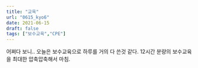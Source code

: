 ```yaml
---
title: "교육"
url: "0615_kyo6"
date: 2021-06-15
draft: false
tags: ["보수교육","CPE"]
---
```

어쩌다 보니.. 오늘은 보수교육으로 하루를 거의 다 쓴것 같다. 12시간 분량의 보수교육을 최대한 압축압축해서 마침.
